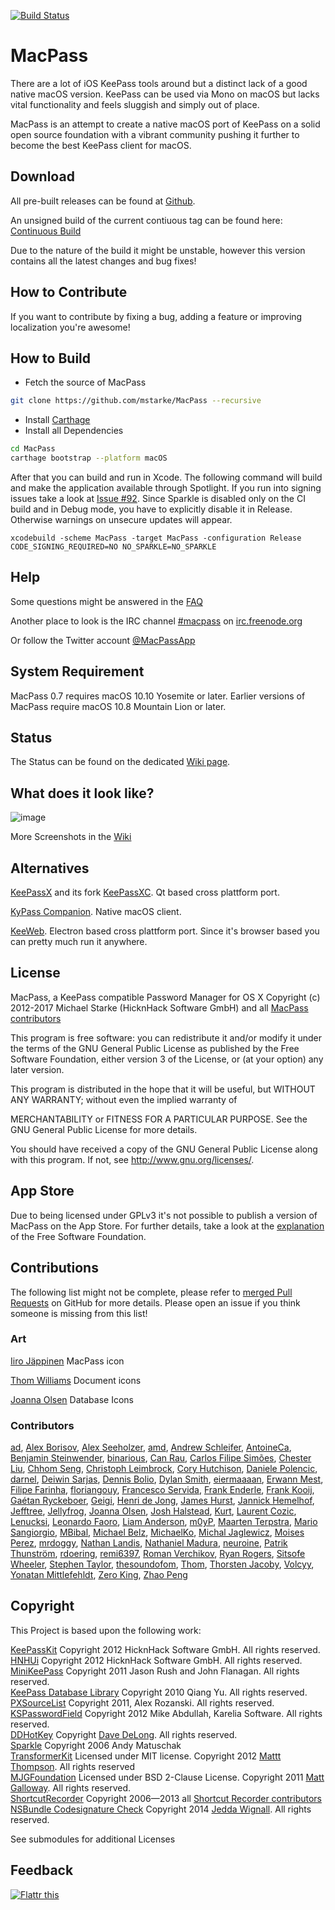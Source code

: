 [![Build Status](https://travis-ci.org/MacPass/MacPass.svg?branch=continuous)](https://travis-ci.org/MacPass/MacPass)

# MacPass

There are a lot of iOS KeePass tools around but a distinct lack of a good native macOS version.
KeePass can be used via Mono on macOS but lacks vital functionality and feels sluggish and simply out of place.

MacPass is an attempt to create a native macOS port of KeePass on a solid open source foundation with a vibrant community pushing it further to become the best KeePass client for macOS.

## Download

All pre-built releases can be found at [Github](https://github.com/mstarke/MacPass/releases).

An unsigned build of the current contiuous tag can be found here: [Continuous Build](https://github.com/mstarke/MacPass/releases/tag/continuous)

Due to the nature of the build it might be unstable, however this version contains all the latest changes and bug fixes!

## How to Contribute

If you want to contribute by fixing a bug, adding a feature or improving localization you're awesome!

## How to Build

* Fetch the source of MacPass
```bash
git clone https://github.com/mstarke/MacPass --recursive
```
* Install [Carthage](https://github.com/Carthage/Carthage#installing-carthage)
* Install all Dependencies
```bash
cd MacPass
carthage bootstrap --platform macOS
```
After that you can build and run in Xcode. The following command will build and make the application available through Spotlight. If you run into signing issues take a look at [Issue #92](https://github.com/mstarke/MacPass/issues/92). Since Sparkle is disabled only on the CI build and in Debug mode, you have to explicitly disable it in Release. Otherwise warnings on unsecure updates will appear.

    xcodebuild -scheme MacPass -target MacPass -configuration Release CODE_SIGNING_REQUIRED=NO NO_SPARKLE=NO_SPARKLE

## Help

Some questions might be answered in the [FAQ](https://github.com/mstarke/MacPass/wiki/FAQ)

Another place to look is the IRC channel [#macpass](irc://irc.freenode.org/macpass) on [irc.freenode.org](irc://irc.freenode.org)

Or follow the Twitter account [@MacPassApp](https://twitter.com/MacPassApp)

## System Requirement

MacPass 0.7 requires macOS 10.10 Yosemite or later.
Earlier versions of MacPass require macOS 10.8 Mountain Lion or later.

## Status

The Status can be found on the dedicated [Wiki page](https://github.com/mstarke/MacPass/wiki/Status).

## What does it look like?

![image](https://raw.github.com/mstarke/MacPass/master/Assets/Screenshots/MacPass.png)

More Screenshots in the [Wiki](https://github.com/mstarke/MacPass/wiki/Screenshots)

## Alternatives
 
[KeePassX](https://www.keepassx.org) and its fork [KeePassXC](https://github.com/keepassxreboot/keepassxc). Qt based cross plattform port.

[KyPass Companion](http://www.kyuran.be/logiciels/kypass4mac/). Native macOS client.

[KeeWeb](https://keeweb.info). Electron based cross plattform port. Since it's browser based you can pretty much run it anywhere.

## License

MacPass, a KeePass compatible Password Manager for OS X
Copyright (c) 2012-2017  Michael Starke (HicknHack Software GmbH) and all [MacPass contributors](https://github.com/mstarke/MacPass/graphs/contributors)

This program is free software: you can redistribute it and/or modify
it under the terms of the GNU General Public License as published by
the Free Software Foundation, either version 3 of the License, or
(at your option) any later version.

This program is distributed in the hope that it will be useful,
but WITHOUT ANY WARRANTY; without even the implied warranty of

MERCHANTABILITY or FITNESS FOR A PARTICULAR PURPOSE.  See the
GNU General Public License for more details.

You should have received a copy of the GNU General Public License
along with this program.  If not, see <http://www.gnu.org/licenses/>.

## App Store

Due to being licensed under GPLv3 it's not possible to publish a version of MacPass on the App Store.
For further details, take a look at the [explanation](https://www.fsf.org/news/2010-05-app-store-compliance) of the Free Software Foundation.

## Contributions

The following list might not be complete, please refer to [merged Pull Requests](https://github.com/mstarke/MacPass/pulls?utf8=✓&q=is%3Apr+is%3Aclosed+is%3Amerged) on GitHub for more details. Please open an issue if you think someone is missing from this list!

### Art

[Iiro Jäppinen](https://iiro.jappinen.me) MacPass icon

[Thom Williams](https://github.com/thomscode) Document icons

[Joanna Olsen](https://github.com/JoannaOlsen) Database Icons

### Contributors

[ad](mailto:github.mnms@mamber.net), 
[Alex Borisov](mailto:alex@alexborisov.org), 
[Alex Seeholzer](mailto:seeholzer@gmail.com), 
[amd](mailto:amd@gurge.com), 
[Andrew Schleifer](mailto:me@andrewschleifer.name), 
[AntoineCa](mailto:antoine@carrincazeaux.fr), 
[Benjamin Steinwender](mailto:b@stbe.at), 
[binarious](mailto:bieder.martin@googlemail.com), 
[Can Rau](mailto:cansrau@gmail.com), 
[Carlos Filipe Simões](mailto:ravemir@users.noreply.github.com), 
[Chester Liu](mailto:skyline75489@outlook.com), 
[Chhom Seng](mailto:chhom.seng@gmail.com), 
[Christoph Leimbrock](mailto:christoph.leimbrock@gmx.de), 
[Cory Hutchison](mailto:cjhutchi@users.noreply.github.com), 
[Daniele Polencic](mailto:daniele.polencic@gmail.com), 
[darnel](mailto:vojta.j@gmail.com), 
[Deiwin Sarjas](mailto:deiwin.sarjas@gmail.com), 
[Dennis Bolio](mailto:git@bolio.nl), 
[Dylan Smith](mailto:dylansmith@gmail.com), 
[eiermaaaan](mailto:37532252+eiermaaaan@users.noreply.github.com), 
[Erwann Mest](mailto:m+github@kud.io), 
[Filipe Farinha](mailto:filipe@ktorn.com), 
[floriangouy](mailto:florian.gouy@gmail.com), 
[Francesco Servida](mailto:info@francescoservida.ch), 
[Frank Enderle](mailto:frank.enderle@anamica.de), 
[Frank Kooij](https://github.com/FrankKooij), 
[Gaétan Ryckeboer](mailto:gryckeboer@jouve.com), 
[Geigi](mailto:git@geigi.de), 
[Henri de Jong](mailto:henridejong@gmail.com), 
[James Hurst](mailto:jamesrhurst@outlook.com), 
[Jannick Hemelhof](mailto:mister.jannick@gmail.com), 
[Jefftree](mailto:jeffrey.ying86@live.com), 
[Jellyfrog](mailto:Jellyfrog@users.noreply.github.com), 
[Joanna Olsen](mailto:jo4flash@gmail.com), 
[Josh Halstead](mailto:jhalstead85@gmail.com), 
[Kurt](mailto:kurt@soapbox-software.com), 
[Laurent Cozic](mailto:laurent22@users.noreply.github.com), 
[Lenucksi](mailto:lenucksi@users.noreply.github.com), 
[Leonardo Faoro](mailto:lfaoro@users.noreply.github.com), 
[Liam Anderson](mailto:liam.anderson.91@gmail.com), 
[m0yP](mailto:moises@perez.lt), 
[Maarten Terpstra](mailto:m.l.terpstra@student.rug.nl), 
[Mario Sangiorgio](mailto:mariosangiorgio@gmail.com), 
[MBibal](mailto:michel.bibal@gmail.com), 
[Michael Belz](mailto:mbelz@outlook.de), 
[MichaelKo](mailto:viacheslav.sychov@gmail.com), 
[Michal Jaglewicz](mailto:michalj@webii.pl), 
[Moises Perez](mailto:moises@perez.lt), 
[mrdoggy](mailto:mrdoggy.all@gmail.com), 
[Nathan Landis](mailto:nathanlandis@gmail.com), 
[Nathaniel Madura](mailto:nmadura@umich.edu), 
[neuroine](mailto:d.dzieduch@gmail.com), 
[Patrik Thunström](mailto:magebarf@gmail.com), 
[rdoering](mailto:rdoering.info@gmail.com), 
[remi6397](mailto:remi6397@gmail.com), 
[Roman Verchikov](mailto:roman-verchikov@users.noreply.github.com), 
[Ryan Rogers](mailto:ryan@timewasted.me), 
[Sitsofe Wheeler](mailto:sitsofe@yahoo.com), 
[Stephen Taylor](mailto:schtee.taylor@gmail.com), 
[thesoundofom](mailto:45923716+thesoundofom@users.noreply.github.com), 
[Thom](mailto:thomscode@gmail.com), 
[Thorsten Jacoby](mailto:tjacoby@gmail.com), 
[Volcyy](mailto:Volcyy@users.noreply.github.com), 
[Yonatan Mittlefehldt](mailto:yono@toojuice.com), 
[Zero King](mailto:l2dy@icloud.com), 
[Zhao Peng](mailto:patchao2000@gmail.com)

## Copyright

This Project is based upon the following work:

[KeePassKit](https://github.com/mstarke/KeePassKit) Copyright 2012 HicknHack Software GmbH. All rights reserved.  
[HNHUi](https://github.com/mstarke/HNHUi) Copyright 2012 HicknHack Software GmbH. All rights reserved.  
[MiniKeePass](https://github.com/MiniKeePass/MiniKeePass) Copyright 2011 Jason Rush and John Flanagan. All rights reserved.  
[KeePass Database Library](https://github.com/mpowrie/KeePassLib) Copyright 2010 Qiang Yu. All rights reserved.  
[PXSourceList](https://github.com/Perspx/PXSourceList) Copyright 2011, Alex Rozanski. All rights reserved.  
[KSPasswordField](https://github.com/karelia/SecurityInterface) Copyright 2012 Mike Abdullah, Karelia Software. All rights reserved.  
[DDHotKey](https://github.com/davedelong/DDHotKey) Copyright [Dave DeLong](http://www.davedelong.com). All rights reserved.  
[Sparkle](http://sparkle.andymatuschak.org) Copyright 2006 Andy Matuschak  
[TransformerKit](https://github.com/mattt/TransformerKit) Licensed under MIT license. Copyright 2012 [Mattt Thompson](http://mattt.me/). All rights reserved  
[MJGFoundation](https://github.com/mstarke/MJGFoundation) Licensed under BSD 2-Clause License. Copyright 2011 [Matt Galloway](http://www.galloway.me.uk/). All rights reserved.  
[ShortcutRecorder](http://wafflesoftware.net/shortcut/) Copyright 2006—2013 all [Shortcut Recorder contributors](http://wafflesoftware.net/shortcut/contributors/)  
[NSBundle Codesignature Check](http://jedda.me/2012/03/verifying-plugin-bundles-using-code-signing/) Copyright 2014 [Jedda Wignall](http://jedda.me). All rights reserved.

See submodules for additional Licenses

## Feedback

[![Flattr this](https://api.flattr.com/button/flattr-badge-large.png)](https://flattr.com/thing/1550529/mstarkeMacPass-on-GitHub)
